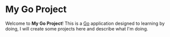 # My Go Project

Welcome to **My Go Project**! This is a [Go](https://golang.org) application designed to learning by doing, I will create some projects here and describe what I'm doing.
